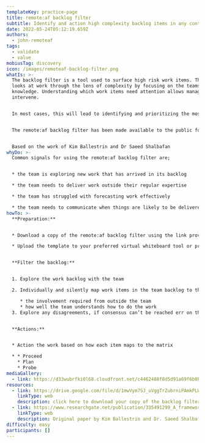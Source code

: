 ```yaml
---
templateKey: practice-page
title: remote:af backlog filter
subtitle: Identify and action high complexity backlog items in any context.
date: 2022-05-24T05:12:19.659Z
authors:
  - john-remoteaf
tags:
  - validate
  - value
mobiusTag: discovery
icon: /images/remoteaf-backlog-filter.png
whatIs: >-
  The backlog filter is a tool used to surface high risk work items. This canvas
  looks at work through the lens of complexity by focusing on the teams'
  knowledge. Understanding which work items need attention allows managers to
  intervene.


  In most cases, this will lead to identifying and prioritizing the most unknown work higher in the backlog. Doing this will de-risk the backlog and improve predictability for the team. As with all remote:af patterns, the backlog filter is designed to be effective regardless of context and can be used across many types of teams.


  The remote:af backlog filter has been made available to the public for use. All copyright in the canvas is owned by Remote Agility Framework Pty Ltd and used under license.


  Based on the work of Kim Ballestrin and Dr Saeed Shalbafan
whyDo: >-
  Common signals for using the remote:af backlog filter are;


  * the team is exploring new work that has arrived in its backlog

  * the team needs to deliver work outside their regular expertise

  * the team has struggled with forecasting work effectively

  * the team needs to communicate when things are likely to be delivered and/or the risk to delivery forecasts
howTo: >-
  **Preparation:**


  * Download a copy of the remote:af backlog filter using the link provided

  * Upload the template to your preferred virtual whiteboard tool or print it out for in person workshops


  **Filter the backlog:**


  1. Explore the work backlog with the team

  2. Individually and silently map work items in the team backlog to the matrix according to:

     * the involvement required from outside the team
     * how well the team understands how to do the work
  3. Explore any disagreements, if consensus can’t be reached err on the side of caution


  **Actions:**


  * Action the work based on how each item maps to the matrix

  * * Proceed
    * Plan
    * Probe
mediaGallery:
  - link: https://d33wubrfki0l68.cloudfront.net/c4462488f8d5d91a69f6b0b90dc5f0c03139deb0/5724c/static/8ea46e003f93c4ac5392f32fdf32d0dc/27a09/remoteaf-backlog-filter.png
resources:
  - link: https://drive.google.com/file/d/1mwVym7SJ_uVggTrZubrniPAmkPLWVokq/view?usp=sharing
    linkType: web
    description: click here to download your copy of the backlog filter
  - link: https://www.researchgate.net/publication/335491299_A_framework_to_manage_uncertainty_in_early_planning_of_projects_an_ICT_project
    linkType: web
    description: Original paper by Kim Ballestrin and Dr. Saeed Shalbafan
difficulty: easy
participants: []
---
```

